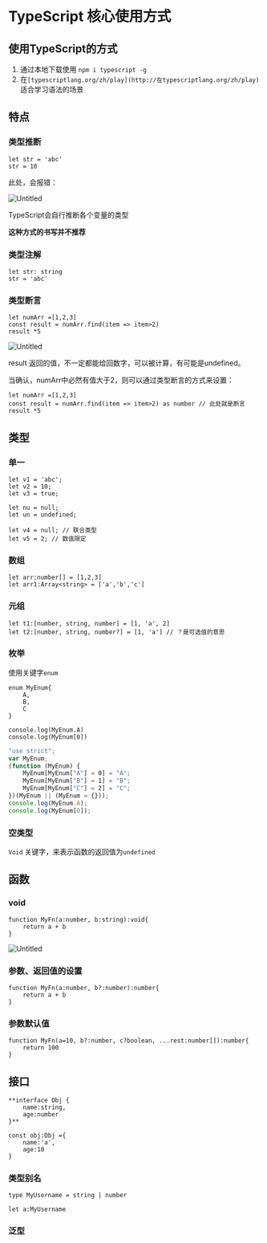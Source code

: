 # TypeScript 核心使用方式

## 使用TypeScript的方式

1. 通过本地下载使用 `npm i typescript -g`
2. 在`[typescriptlang.org/zh/play](http://在typescriptlang.org/zh/play)` 适合学习语法的场景

## 特点

### 类型推断

```tsx
let str = 'abc'
str = 10
```

此处，会报错：

![Untitled](https://s3-us-west-2.amazonaws.com/secure.notion-static.com/41efbafa-b6de-4aca-b000-3d426576bb4d/Untitled.png)

TypeScript会自行推断各个变量的类型

**这种方式的书写并不推荐**

### 类型注解

```tsx
let str: string
str = 'abc'
```

### 类型断言

```tsx
let numArr =[1,2,3]
const result = numArr.find(item => item>2)
result *5
```

![Untitled](https://s3-us-west-2.amazonaws.com/secure.notion-static.com/e6a2eae4-c4c8-4a7b-ac0e-c6145faa9f0f/Untitled.png)

result 返回的值，不一定都能给回数字，可以被计算，有可能是undefined。

当确认，numArr中必然有值大于2，则可以通过类型断言的方式来设置：

```tsx
let numArr =[1,2,3]
const result = numArr.find(item => item>2) as number // 此处就是断言
result *5
```

## 类型

### 单一

```
let v1 = 'abc';
let v2 = 10;
let v3 = true;

let nu = null;
let un = undefined;

let v4 = null; // 联合类型
let v5 = 2; // 数值限定
```

### 数组

```tsx
let arr:number[] = [1,2,3]
let arr1:Array<string> = ['a','b','c']
```

### 元组

```tsx
let t1:[number, string, number] = [1, 'a', 2]
let t2:[number, string, number?] = [1, 'a'] // ？是可选值的意思
```

### 枚举

使用关键字`enum`

```tsx
enum MyEnum{
    A,
    B,
    C
}

console.log(MyEnum.A)
console.log(MyEnum[0])
```

```jsx
"use strict";
var MyEnum;
(function (MyEnum) {
    MyEnum[MyEnum["A"] = 0] = "A";
    MyEnum[MyEnum["B"] = 1] = "B";
    MyEnum[MyEnum["C"] = 2] = "C";
})(MyEnum || (MyEnum = {}));
console.log(MyEnum.A);
console.log(MyEnum[0]);
```

### 空类型

`Void` 关键字，来表示函数的返回值为`undefined`

## 函数

### void

```tsx
function MyFn(a:number, b:string):void{
    return a + b
}
```

![Untitled](https://s3-us-west-2.amazonaws.com/secure.notion-static.com/b2606adf-7853-48d6-9dc9-3346ba078bec/Untitled.png)

### 参数、返回值的设置

```tsx
function MyFn(a:number, b?:number):number{
    return a + b
}
```

### 参数默认值

```tsx
function MyFn(a=10, b?:number, c?boolean, ...rest:number[]):number{
    return 100
}
```

## 接口

```tsx
**interface Obj {
    name:string,
    age:number
}**

const obj:Obj ={
    name:'a',
    age:10
}
```

### 类型别名

```tsx
type MyUsername = string | number

let a:MyUsername
```

### 泛型